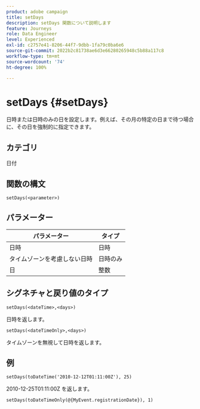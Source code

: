 ```yaml
---
product: adobe campaign
title: setDays
description: setDays 関数について説明します
feature: Journeys
role: Data Engineer
level: Experienced
exl-id: c2757e41-8206-44f7-9dbb-1fa79c0ba6e6
source-git-commit: 2022b2c81738ae6d3e66280265948c5b88a117c8
workflow-type: tm+mt
source-wordcount: '74'
ht-degree: 100%

---
```


# setDays {#setDays}

日時または日時のみの日を設定します。例えば、その月の特定の日まで待つ場合に、その日を強制的に指定できます。

## カテゴリ

日付

## 関数の構文

`setDays(<parameter>)`

## パラメーター

| パラメーター | タイプ |
|--- |--- |
| 日時 | 日時 |
| タイムゾーンを考慮しない日時 | 日時のみ |
| 日 | 整数 |

## シグネチャと戻り値のタイプ

`setDays(<dateTime>,<days>)`

日時を返します。

`setDays(<dateTimeOnly>,<days>)`

タイムゾーンを無視して日時を返します。

## 例

`setDays(toDateTime('2010-12-12T01:11:00Z'), 25)`

2010-12-25T01:11:00Z を返します。

`setDays(toDateTimeOnly(@{MyEvent.registrationDate}), 1)`
